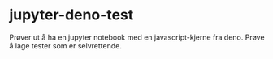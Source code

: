 # jupyter-deno-test
Prøver ut å ha en jupyter notebook med en javascript-kjerne fra deno. 
Prøve å lage tester som er selvrettende.
